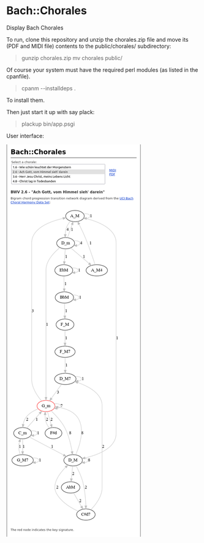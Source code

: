 # Bach::Chorales
Display Bach Chorales

To run, clone this repository and unzip the chorales.zip file and move
its (PDF and MIDI file) contents to the public/chorales/ subdirectory:

> gunzip chorales.zip
> mv chorales public/

Of course your system must have the required perl modules (as listed in
the cpanfile).

> cpanm --installdeps .

To install them.

Then just start it up with say plack:

> plackup bin/app.psgi

User interface:

![User interface](https://raw.githubusercontent.com/ology/Bach-Chorales/master/UI.png)
